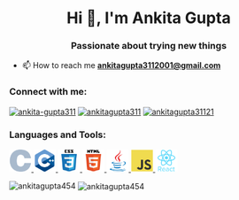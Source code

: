 <h1 align="center">Hi 👋, I'm Ankita Gupta</h1>
<h3 align="center">Passionate about trying new things</h3>

- 📫 How to reach me **ankitagupta3112001@gmail.com**

<h3 align="left">Connect with me:</h3>
<p align="left">
<a href="https://linkedin.com/in/ankita-gupta311" target="blank"><img align="center" src="https://cdn.jsdelivr.net/npm/simple-icons@3.0.1/icons/linkedin.svg" alt="ankita-gupta311" height="30" width="40" /></a>
<a href="https://www.codechef.com/users/ankitagupta311" target="blank"><img align="center" src="https://cdn.jsdelivr.net/npm/simple-icons@3.1.0/icons/codechef.svg" alt="ankitagupta311" height="30" width="40" /></a>
<a href="https://www.hackerrank.com/ankitagupta31121" target="blank"><img align="center" src="https://cdn.jsdelivr.net/npm/simple-icons@3.0.1/icons/hackerrank.svg" alt="ankitagupta31121" height="30" width="40" /></a>
</p>

<h3 align="left">Languages and Tools:</h3>
<p align="left"> <a href="https://www.cprogramming.com/" target="_blank"> <img src="https://raw.githubusercontent.com/devicons/devicon/master/icons/c/c-original.svg" alt="c" width="40" height="40"/> </a> <a href="https://www.w3schools.com/cpp/" target="_blank"> <img src="https://raw.githubusercontent.com/devicons/devicon/master/icons/cplusplus/cplusplus-original.svg" alt="cplusplus" width="40" height="40"/> </a> <a href="https://www.w3schools.com/css/" target="_blank"> <img src="https://raw.githubusercontent.com/devicons/devicon/master/icons/css3/css3-original-wordmark.svg" alt="css3" width="40" height="40"/> </a> <a href="https://www.w3.org/html/" target="_blank"> <img src="https://raw.githubusercontent.com/devicons/devicon/master/icons/html5/html5-original-wordmark.svg" alt="html5" width="40" height="40"/> </a> <a href="https://www.java.com" target="_blank"> <img src="https://raw.githubusercontent.com/devicons/devicon/master/icons/java/java-original.svg" alt="java" width="40" height="40"/> </a> <a href="https://developer.mozilla.org/en-US/docs/Web/JavaScript" target="_blank"> <img src="https://raw.githubusercontent.com/devicons/devicon/master/icons/javascript/javascript-original.svg" alt="javascript" width="40" height="40"/> </a> <a href="https://reactjs.org/" target="_blank"> <img src="https://raw.githubusercontent.com/devicons/devicon/master/icons/react/react-original-wordmark.svg" alt="react" width="40" height="40"/> </a> </p>

<p><img align="left" src="https://github-readme-stats.vercel.app/api/top-langs?username=ankitagupta454&show_icons=true&locale=en&layout=compact" alt="ankitagupta454" /></p>

<p>&nbsp;<img align="center" src="https://github-readme-stats.vercel.app/api?username=ankitagupta454&show_icons=true&locale=en" alt="ankitagupta454" /></p>

